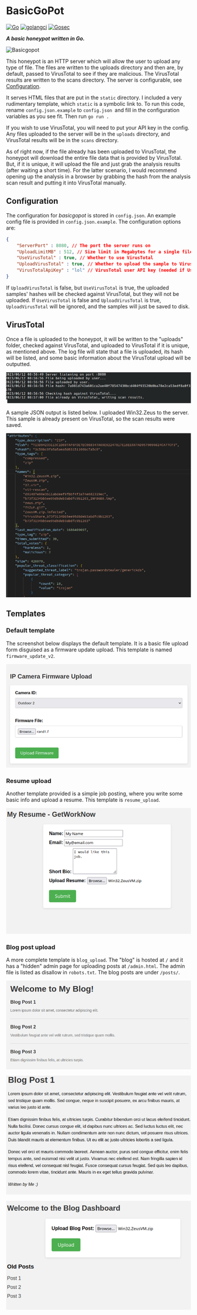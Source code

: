# BasicGoPot
[![Go](https://github.com/morgenm/basicgopot/actions/workflows/go.yml/badge.svg)](https://github.com/morgenm/basicgopot/actions/workflows/go.yml)
[![golangci](https://github.com/morgenm/basicgopot/actions/workflows/golangci-lint.yml/badge.svg)](https://github.com/morgenm/basicgopot/actions/workflows/golangci-lint.yml)
[![Gosec](https://github.com/morgenm/basicgopot/actions/workflows/gosec.yml/badge.svg)](https://github.com/morgenm/basicgopot/actions/workflows/gosec.yml)

**_A basic honeypot written in Go._**

![Basicgopot](docs/basgicgopot.gif)

This honeypot is an HTTP server which will allow the user to upload any type of file. The files are written to the uploads directory and then are, by default, passed to VirusTotal to see if they are malicious. The VirusTotal results are written to the scans directory. The server is configurable, see [Configuration](#configuration).

It serves HTML files that are put in the `static` directory. I included a very rudimentary template, which `static` is a symbolic link to. To run this code, rename `config.json.example` to `config.json `and fill in the configuration variables as you see fit. Then run `go run .`

If you wish to use VirusTotal, you will need to put your API key in the config. Any files uploaded to the server will be in the `uploads` directory, and VirusTotal results will be in the `scans` directory.

As of right now, if the file already has been uploaded to VirusTotal, the honeypot will download the entire file data that is provided by VirusTotal. But, if it is unique, it will upload the file and just grab the analysis results (after waiting a short time). For the latter scenario, I would recommend opening up the analysis in a browser by grabbing the hash from the analysis scan result and putting it into VirusTotal manually.

## Configuration
The configuration for *basicgopot* is stored in `config.json`. An example config file is provided in `config.json.example`. The configuration options are:
```json
{
    "ServerPort" : 8080, // The port the server runs on
    "UploadLimitMB" : 512, // Size limit in Megabytes for a single file upload to the server
    "UseVirusTotal" : true, // Whether to use VirusTotal 
    "UploadVirusTotal" : true, // Whether to upload the sample to VirusTotal if its unique
    "VirusTotalApiKey" : "lol" // VirusTotal user API key (needed if UseVirusTotal is true)
}
```

If `UploadVirusTotal` is false, but `UseVirusTotal` is true, the uploaded samples' hashes will be checked against VirusTotal, but they will not be uploaded. If `UseVirusTotal` is false and `UploadVirusTotal` is true, `UploadVirusTotal` will be ignored, and the samples will just be saved to disk.

## VirusTotal
Once a file is uploaded to the honeypot, it will be written to the "uploads" folder, checked against VirusTotal, and uploaded to VirusTotal if it is unique, as mentioned above. The log file will state that a file is uploaded, its hash will be listed, and some basic information about the VirusTotal upload will be outputted. 

![Sample log output](docs/log.png?raw=true "Sample log output")

A sample JSON output is listed below. I uploaded Win32.Zeus to the server. This sample is already present on VirusTotal, so the scan results were saved.

![Win32.Zeus output](docs/win32_zeus.png?raw=true "Win32.Zeus output")

## Templates
### Default template
The screenshot below displays the default template. It is a basic file upload form disguised as a firmware update upload. This template is named `firmware_update_v2`.

![Template Firmware Upload v2](docs/template_firmware_upload_v2.png?raw=true "Default template")

### Resume upload
Another template provided is a simple job posting, where you write some basic info and upload a resume. This template is `resume_upload`.

![Template Resume](docs/template_resume.png?raw=true "Resume template")

### Blog post upload
A more complete template is `blog_upload`. The "blog" is hosted at `/` and it has a "hidden" admin page for uploading posts at `/admin.html`. The admin file is listed as disallow in `robots.txt`. The blog posts are under `/posts/`. 

![Template Blog](docs/template_blog_index.png?raw=true "Blog template")

![Template Blog Post](docs/template_blog_post.png?raw=true "Blog post")

![Template Blog Upload](docs/template_blog_upload.png?raw=true "Blog admin upload")
